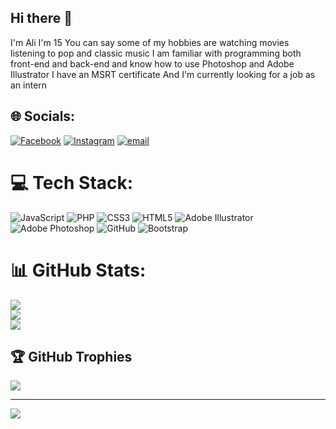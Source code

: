 ## Hi there 👋
I'm Ali I'm 15 You can say some of my hobbies are watching movies listening to pop and classic music 
I am familiar with programming both front-end and back-end and know how to use Photoshop and Adobe Illustrator 
I have an MSRT certificate 
And I'm currently looking for a job as an intern 
## 🌐 Socials:
[![Facebook](https://img.shields.io/badge/Facebook-%231877F2.svg?logo=Facebook&logoColor=white)](https://facebook.com/AliDehbozorgi) [![Instagram](https://img.shields.io/badge/Instagram-%23E4405F.svg?logo=Instagram&logoColor=white)](https://instagram.com/AliDehbozorgi*) [![email](https://img.shields.io/badge/Email-D14836?logo=gmail&logoColor=white)](mailto:me@alidehbozorgi.ir) 

# 💻 Tech Stack:
![JavaScript](https://img.shields.io/badge/javascript-%23323330.svg?style=for-the-badge&logo=javascript&logoColor=%23F7DF1E) ![PHP](https://img.shields.io/badge/php-%23777BB4.svg?style=for-the-badge&logo=php&logoColor=white) ![CSS3](https://img.shields.io/badge/css3-%231572B6.svg?style=for-the-badge&logo=css3&logoColor=white) ![HTML5](https://img.shields.io/badge/html5-%23E34F26.svg?style=for-the-badge&logo=html5&logoColor=white) ![Adobe Illustrator](https://img.shields.io/badge/adobe%20illustrator-%23FF9A00.svg?style=for-the-badge&logo=adobe%20illustrator&logoColor=white)![Adobe Photoshop](https://img.shields.io/badge/adobe%20photoshop-%2331A8FF.svg?style=for-the-badge&logo=adobe%20photoshop&logoColor=white) ![GitHub](https://img.shields.io/badge/github-%23121011.svg?style=for-the-badge&logo=github&logoColor=white) ![Bootstrap](https://img.shields.io/badge/bootstrap-%238511FA.svg?style=for-the-badge&logo=bootstrap&logoColor=white)
# 📊 GitHub Stats:
![](https://github-readme-stats.vercel.app/api?username=AliDehbozorgi&theme=dark&hide_border=false&include_all_commits=true&count_private=true)<br/>
![](https://nirzak-streak-stats.vercel.app/?user=AliDehbozorgi&theme=dark&hide_border=false)<br/>
![](https://github-readme-stats.vercel.app/api/top-langs/?username=AliDehbozorgi&theme=dark&hide_border=false&include_all_commits=true&count_private=true&layout=compact)

## 🏆 GitHub Trophies
![](https://github-profile-trophy.vercel.app/?username=AliDehbozorgi&theme=radical&no-frame=false&no-bg=false&margin-w=4)

---
[![](https://visitcount.itsvg.in/api?id=AliDehbozorgi&icon=0&color=0)](https://visitcount.itsvg.in)

<!-- Proudly created with GPRM ( https://gprm.itsvg.in ) -->
<!--
**AliDehbozorgi/AliDehbozorgi** is a ✨ _special_ ✨ repository because its `README.md` (this file) appears on your GitHub profile.

Here are some ideas to get you started:

-
-->
